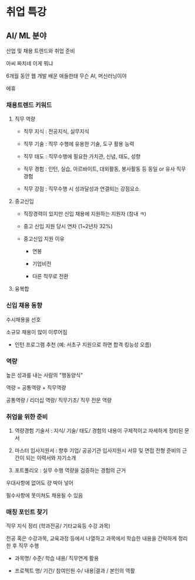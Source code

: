 # 취업 특강

## AI/ ML 분야

산업 및 채용 트렌드와 취업 준비

아씨 짜치네 이게 뭐냐

6개월 동안 웹 개발 배운 애들한태 무슨 AI, 머신러닝이야

에휴

### 채용트렌드 키워드

1. 직무 역량

   - 직무 지식 : 전공지식, 실무지식

   - 직무 기술 : 직무 수행에 유용한 기술, 도구 활용 능력

   - 직무 태도 : 직무수행에 필요한 가치관, 신념, 태도, 성향

   - 직무 경험 : 인턴, 실습, 아르바이트, 대외활동, 봉사활동 등 동일 or 유사 직무 경험

   - 직무 강점 : 직무수행 시 성과달성과 연결되는 강점요소

2. 중고신입

   - 직장경력이 있지만 신입 채용에 지원하는 지원자 (참내 ㅋ)

   - 중고 신입 지원 당시 연차 (1~2년차 32%)

   - 중고신입 지원 이유

     - 연봉

     - 기업비전

     - 다른 직무로 전환

3. 융복합

### 신입 채용 동향

수시채용을 선호

소규모 채용이 많이 이루어짐

- 인턴 프로그램 추천 (예: 서초구 지원으로 하면 합격 킹능성 오름)

### 역량

높은 성과를 내는 사람의 "행동양식"

역량 = 공통역량 + 직무역량

공통역량 / 리더십 역량/ 직무기초/ 직무 전문 역량

### 취업을 위한 준비

1. 역량경험 기술서 : 지식/ 기술/ 태도/ 경험의 내용이 구제적이고 자세하게 정리된 문서

2. 마스터 입사지원서 : 향후 기업/ 공공기관 입사지원시 서뮤 및 면접 전형 준비의 근간이 되는 이력서와 자기소개

3. 포트폴리오 : 실무 수행 역량을 검증하는 경험의 근거

우대사항에 없어도 걍 박아 넣어

필수사항에 못미쳐도 채용될 수 있음

### 매칭 포인트 찾기

직무 지식 정리 (학과전공/ 기타교육등 수강 과목)

전공 혹은 수강과목, 교육과정 등에서 나열하고 과목에서 학습한 내용을 간략하게 정리한 후 직무 수행

- 과목명/ 수준/ 학습 내용/ 직무연계 활용

- 프로젝트 명/ 기간/ 참여인원 수/ 내용|결과 / 본인의 역활
